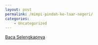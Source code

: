 ```yaml
---
layout: post
permalink: /mimpi-pindah-ke-luar-negeri/
categories:
    - Uncategorized
---
```


[Baca Selengkapnya](/08)